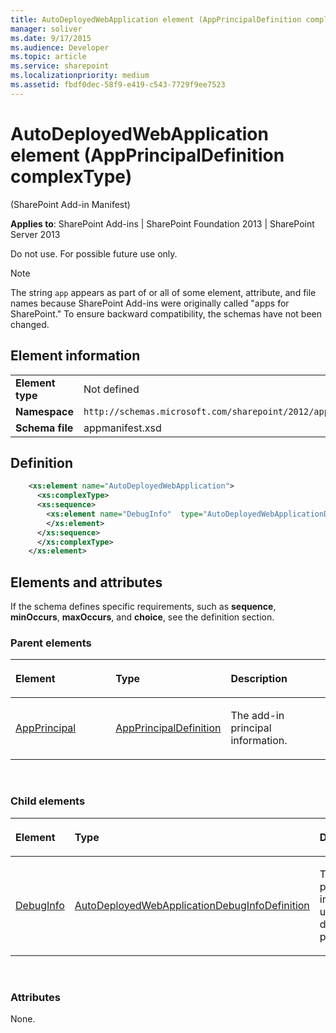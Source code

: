 ```yaml
---
title: AutoDeployedWebApplication element (AppPrincipalDefinition complexType)
manager: soliver
ms.date: 9/17/2015
ms.audience: Developer
ms.topic: article
ms.service: sharepoint
ms.localizationpriority: medium
ms.assetid: fbdf0dec-58f9-e419-c543-7729f9ee7523
---
```


# AutoDeployedWebApplication element (AppPrincipalDefinition complexType) 

(SharePoint Add-in Manifest)

**Applies to**: SharePoint Add-ins | SharePoint Foundation 2013 | SharePoint Server 2013

Do not use. For possible future use only.

> [!NOTE] 
> The string `app` appears as part of or all of some element, attribute, and file names because SharePoint Add-ins were originally called "apps for SharePoint." To ensure backward compatibility, the schemas have not been changed.

## Element information

|   |   |
|---|---|
| **Element type**  | Not defined |
| **Namespace**  |  `http://schemas.microsoft.com/sharepoint/2012/app/manifest` |
| **Schema file** | appmanifest.xsd |

## Definition

```XML 
    <xs:element name="AutoDeployedWebApplication">
      <xs:complexType>           
      <xs:sequence>
        <xs:element name="DebugInfo"  type="AutoDeployedWebApplicationDebugInfoDefinition" minOccurs="0">
        </xs:element>     
      </xs:sequence>
      </xs:complexType>       
    </xs:element>     
```

## Elements and attributes

If the schema defines specific requirements, such as **sequence**, **minOccurs**, **maxOccurs**, and **choice**, see the definition section.

### Parent elements

<table>
<colgroup>
<col width="33%" />
<col width="33%" />
<col width="33%" />
</colgroup>
<thead>
<tr class="header">
<th align="left"><p>Element</p></th>
<th align="left"><p>Type</p></th>
<th align="left"><p>Description</p></th>
</tr>
</thead>
<tbody>
<tr class="odd">
<td align="left"><p><a href="appprincipal-element-appdefinition-complextypesharepoint-add-in-manifest.md">AppPrincipal</a></p></td>
<td align="left"><p><a href="appprincipaldefinition-complextype-sharepoint-add-in-manifest.md">AppPrincipalDefinition</a></p></td>
<td align="left"><p>The add-in principal information.</p></td>
</tr>
</tbody>
</table>

<br/>

### Child elements

<table>
<colgroup>
<col width="33%" />
<col width="33%" />
<col width="33%" />
</colgroup>
<thead>
<tr class="header">
<th align="left"><p>Element</p></th>
<th align="left"><p>Type</p></th>
<th align="left"><p>Description</p></th>
</tr>
</thead>
<tbody>
<tr class="odd">
<td align="left"><p><a href="debuginfo-element-autodeployedwebapplication-elementappprincipaldefinition-compl.md">DebugInfo</a></p></td>
<td align="left"><p><a href="autodeployedwebapplicationdebuginfodefinition-complextype-sharepoint-add-in-mani.md">AutoDeployedWebApplicationDebugInfoDefinition</a></p></td>
<td align="left"><p>The add-in principal information used for debugging purposes.</p></td>
</tr>
</tbody>
</table>

<br/>

### Attributes

None.

<br/>
<br/>






